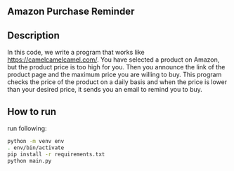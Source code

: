## Amazon Purchase Reminder

## Description
In this code, we write a program that works like https://camelcamelcamel.com/.
You have selected a product on Amazon, but the product price is too high for you.
Then you announce the link of the product page and the maximum price you are willing to buy.
This program checks the price of the product on a daily basis and when the price is lower than your desired price,
it sends you an email to remind you to buy.


## How to run
run following:
```bash
python -m venv env
. env/bin/activate
pip install -r requirements.txt
python main.py
```



